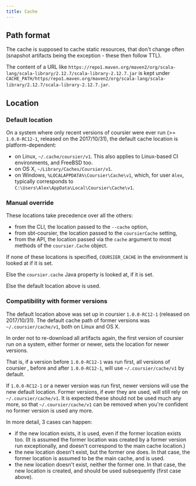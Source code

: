 ```yaml
---
title: Cache
---
```


## Path format

The cache is supposed to cache static resources, that don't change often (snapshot artifacts being the exception - these then follow TTL).

The content of a URL like `https://repo1.maven.org/maven2/org/scala-lang/scala-library/2.12.7/scala-library-2.12.7.jar` is kept under `CACHE_PATH/https/repo1.maven.org/maven2/org/scala-lang/scala-library/2.12.7/scala-library-2.12.7.jar`.

## Location

### Default location

On a system where only recent versions of coursier were ever run (>= `1.0.0-RC12-1`, released on the 2017/10/31), the default cache location is platform-dependent:
- on Linux, `~/.cache/coursier/v1`. This also applies to Linux-based CI environments, and FreeBSD too.
- on OS X, `~/Library/Caches/Coursier/v1`.
- on Windows, `%LOCALAPPDATA%\Coursier\Cache\v1`, which, for user `Alex`, typically corresponds to `C:\Users\Alex\AppData\Local\Coursier\Cache\v1`.

### Manual override

These locations take precedence over all the others:
- from the CLI, the location passed to the `--cache` option,
- from sbt-coursier, the location passed to the `coursierCache` setting,
- from the API, the location passed via the `cache` argument to most methods of the `coursier.Cache` object.

If none of these locations is specified, `COURSIER_CACHE` in the environment is looked at if it is set.

Else the `coursier.cache` Java property is looked at, if it is set.

Else the default location above is used.

### Compatibility with former versions

The default location above was set up in coursier `1.0.0-RC12-1` (released on 2017/10/31). The default cache path of former versions was `~/.coursier/cache/v1`, both on Linux and OS X.

In order not to re-download all artifacts again, the first version of coursier run on a system, either former or newer, sets the location for newer versions.

That is, if a version before `1.0.0-RC12-1` was run first, all versions of coursier , before and after `1.0.0-RC12-1`, will use `~/.coursier/cache/v1` by default.

If `1.0.0-RC12-1` or a newer version was run first, newer versions will use the new default location. Former versions, if ever they are used, will still rely on `~/.coursier/cache/v1`. It is expected these should not be used much any more, so that `~/.coursier/cache/v1` can be removed when you're confident no former version is used any more.

In more detail, 3 cases can happen:
- if the new location exists, it is used, even if the former location exists too. (It is assumed the former location was created by a former version run exceptionally, and doesn't correspond to the main cache location.)
- the new location doesn't exist, but the former one does. In that case, the former location is assumed to be the main cache, and is used.
- the new location doesn't exist, neither the former one. In that case, the new location is created, and should be used subsequently (first case above).
